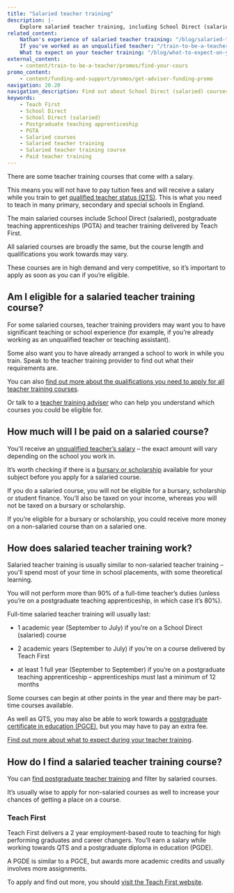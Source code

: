 ```yaml
---
title: "Salaried teacher training"
description: |-
    Explore salaried teacher training, including School Direct (salaried) courses, postgraduate teaching apprenticeships and training delivered by Teach First.
related_content:
    Nathan's experience of salaried teacher training: "/blog/salaried-teacher-training-classroom-learning"
    If you've worked as an unqualified teacher: "/train-to-be-a-teacher/assessment-only-route-to-qts"
    What to expect on your teacher training: "/blog/what-to-expect-on-your-teacher-training"
external_content:
    - content/train-to-be-a-teacher/promos/find-your-cours
promo_content:
    - content/funding-and-support/promos/get-adviser-funding-promo
navigation: 20.20
navigation_description: Find out about School Direct (salaried) courses, postgraduate teaching apprenticeships and training delivered by Teach First.
keywords:
    - Teach First
    - School Direct
    - School Direct (salaried)
    - Postgraduate teaching apprenticeship
    - PGTA
    - Salaried courses
    - Salaried teacher training
    - Salaried teacher training course
    - Paid teacher training
---
```


There are some teacher training courses that come with a salary. 

This means you will not have to pay tuition fees and will receive a salary while you train to get [qualified teacher status (QTS)](/what-is-qts). This is what you need to teach in many primary, secondary and special schools in England. 

The main salaried courses include School Direct (salaried), postgraduate teaching apprenticeships (PGTA) and teacher training delivered by Teach First.

All salaried courses are broadly the same, but the course length and qualifications you work towards may vary.

These courses are in high demand and very competitive, so it’s important to apply as soon as you can if you’re eligible. 

## Am I eligible for a salaried teacher training course? 

For some salaried courses, teacher training providers may want you to have significant teaching or school experience (for example, if you’re already working as an unqualified teacher or teaching assistant).  

Some also want you to have already arranged a school to work in while you train. Speak to the teacher training provider to find out what their requirements are. 

You can also [find out more about the qualifications you need to apply for all teacher training courses](/is-teaching-right-for-me/qualifications-you-need-to-teach). 

Or talk to a [teacher training adviser](/teacher-training-advisers) who can help you understand which courses you could be eligible for. 

## How much will I be paid on a salaried course? 

You'll receive an [unqualified teacher’s salary](/salaries-and-benefits) – the exact amount will vary depending on the school you work in. 

It’s worth checking if there is a [bursary or scholarship](/funding-and-support/scholarships-and-bursaries) available for your subject before you apply for a salaried course. 

If you do a salaried course, you will not be eligible for a bursary, scholarship or student finance. You’ll also be taxed on your income, whereas you will not be taxed on a bursary or scholarship. 

If you’re eligible for a bursary or scholarship, you could receive more money on a non-salaried course than on a salaried one. 

## How does salaried teacher training work? 

Salaried teacher training is usually similar to non-salaried teacher training – you'll spend most of your time in school placements, with some theoretical learning. 

You will not perform more than 90% of a full-time teacher’s duties (unless you’re on a postgraduate teaching apprenticeship, in which case it’s 80%). 

Full-time salaried teacher training will usually last: 

* 1 academic year (September to July) if you’re on a School Direct (salaried) course 

* 2 academic years (September to July) if you’re on a course delivered by Teach First 

* at least 1 full year (September to September) if you’re on a postgraduate teaching apprenticeship – apprenticeships must last a minimum of 12 months 

Some courses can begin at other points in the year and there may be part-time courses available. 

As well as QTS, you may also be able to work towards a [postgraduate certificate in education (PGCE)](/what-is-a-pgce), but you may have to pay an extra fee. 

[Find out more about what to expect during your teacher training](/train-to-be-a-teacher/initial-teacher-training). 

## How do I find a salaried teacher training course? 

You can [find postgraduate teacher training](https://www.find-postgraduate-teacher-training.service.gov.uk/) and filter by salaried courses. 

It’s usually wise to apply for non-salaried courses as well to increase your chances of getting a place on a course. 

### Teach First 

Teach First delivers a 2 year employment-based route to teaching for high performing graduates and career changers. You’ll earn a salary while working towards QTS and a postgraduate diploma in education (PGDE). 

A PGDE is similar to a PGCE, but awards more academic credits and usually involves more assignments. 

To apply and find out more, you should [visit the Teach First website](https://www.teachfirst.org.uk/).
